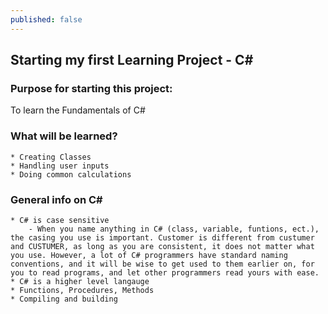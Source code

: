 ```yaml
---
published: false
---
```

## Starting my first Learning Project - C# #

### Purpose for starting this project:
To learn the Fundamentals of C#

### What will be learned?
	* Creating Classes
    * Handling user inputs
    * Doing common calculations

### General info on C# #
	* C# is case sensitive
    	- When you name anything in C# (class, variable, funtions, ect.), the casing you use is important. Customer is different from custumer and CUSTUMER, as long as you are consistent, it does not matter what you use. However, a lot of C# programmers have standard naming conventions, and it will be wise to get used to them earlier on, for you to read programs, and let other programmers read yours with ease.
    * C# is a higher level langauge
    * Functions, Procedures, Methods
    * Compiling and building